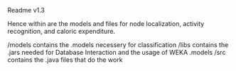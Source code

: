 Readme v1.3

Hence within are the models and files for node localization, activity recognition, and caloric expenditure.

/models
  contains the .models necessery for classification
/libs
  contains the .jars needed for Database Interaction and the usage of WEKA .models
/src
  contains the .java files that do the work
